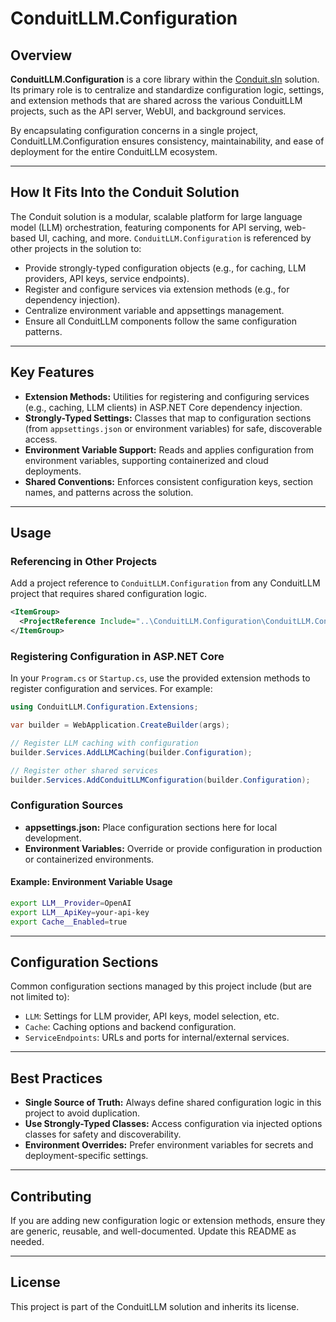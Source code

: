 # ConduitLLM.Configuration

## Overview

**ConduitLLM.Configuration** is a core library within the [Conduit.sln](../Conduit.sln) solution. Its primary role is to centralize and standardize configuration logic, settings, and extension methods that are shared across the various ConduitLLM projects, such as the API server, WebUI, and background services.

By encapsulating configuration concerns in a single project, ConduitLLM.Configuration ensures consistency, maintainability, and ease of deployment for the entire ConduitLLM ecosystem.

---

## How It Fits Into the Conduit Solution

The Conduit solution is a modular, scalable platform for large language model (LLM) orchestration, featuring components for API serving, web-based UI, caching, and more. `ConduitLLM.Configuration` is referenced by other projects in the solution to:

- Provide strongly-typed configuration objects (e.g., for caching, LLM providers, API keys, service endpoints).
- Register and configure services via extension methods (e.g., for dependency injection).
- Centralize environment variable and appsettings management.
- Ensure all ConduitLLM components follow the same configuration patterns.

---

## Key Features

- **Extension Methods:** Utilities for registering and configuring services (e.g., caching, LLM clients) in ASP.NET Core dependency injection.
- **Strongly-Typed Settings:** Classes that map to configuration sections (from `appsettings.json` or environment variables) for safe, discoverable access.
- **Environment Variable Support:** Reads and applies configuration from environment variables, supporting containerized and cloud deployments.
- **Shared Conventions:** Enforces consistent configuration keys, section names, and patterns across the solution.

---

## Usage

### Referencing in Other Projects

Add a project reference to `ConduitLLM.Configuration` from any ConduitLLM project that requires shared configuration logic.

```xml
<ItemGroup>
  <ProjectReference Include="..\ConduitLLM.Configuration\ConduitLLM.Configuration.csproj" />
</ItemGroup>
```

### Registering Configuration in ASP.NET Core

In your `Program.cs` or `Startup.cs`, use the provided extension methods to register configuration and services. For example:

```csharp
using ConduitLLM.Configuration.Extensions;

var builder = WebApplication.CreateBuilder(args);

// Register LLM caching with configuration
builder.Services.AddLLMCaching(builder.Configuration);

// Register other shared services
builder.Services.AddConduitLLMConfiguration(builder.Configuration);
```

### Configuration Sources

- **appsettings.json:** Place configuration sections here for local development.
- **Environment Variables:** Override or provide configuration in production or containerized environments.

#### Example: Environment Variable Usage

```bash
export LLM__Provider=OpenAI
export LLM__ApiKey=your-api-key
export Cache__Enabled=true
```

---

## Configuration Sections

Common configuration sections managed by this project include (but are not limited to):

- `LLM`: Settings for LLM provider, API keys, model selection, etc.
- `Cache`: Caching options and backend configuration.
- `ServiceEndpoints`: URLs and ports for internal/external services.

---

## Best Practices

- **Single Source of Truth:** Always define shared configuration logic in this project to avoid duplication.
- **Use Strongly-Typed Classes:** Access configuration via injected options classes for safety and discoverability.
- **Environment Overrides:** Prefer environment variables for secrets and deployment-specific settings.

---

## Contributing

If you are adding new configuration logic or extension methods, ensure they are generic, reusable, and well-documented. Update this README as needed.

---

## License

This project is part of the ConduitLLM solution and inherits its license.
